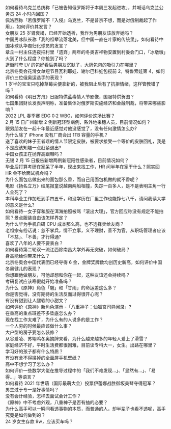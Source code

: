 如何看待乌克兰总统称「已被告知俄罗斯将于本周三发起进攻」，并喊话乌克兰公务员 24 小时内回国？  
佩洛西称「若俄罗斯不『入侵』乌克兰，不是普京不想，而是对俄制裁起了作用」，如何评价其发言？  
女朋友 25 岁肾衰竭，已经开始透析，我作为男朋友该放弃她吗？  
中国男冰队长称「我的祖辈流落北美，但中国一直在叶家的传统里」，如何看待中国冰球队华裔归化球员的发言？  
章丘一村主任连夜把村里「遗弃」两年的冬奥吉祥物安置到村委会门口，「冰墩墩」火到了什么程度？你抢到了吗？  
逛街时夸 LV 的包好看后男朋友沉默了，大牌包包的吸引力在哪里？  
北京冬奥会花滑女单短节目瓦利耶娃、谢尔巴科娃包揽前 2，特鲁索娃第 4，如何评价三位俄奥运选手的表现？  
1 岁半的宝宝只吃掉草莓尖便拿新的，被我阻止后有了抗拒情绪，这样管教错了吗？  
如何看待《明日方舟》日服特供蓝毒情人节影像，国服特供贺图？  
七国集团财长发表声明称，准备集体对俄罗斯实施经济和金融制裁，将带来哪些影响？  
2022 LPL 春季赛 EDG 0:2 WBG，如何评价这场比赛？  
2 月 15 日广州新增 2 例新冠轻型病例，系外地来穗人员，目前情况如何？  
跟男朋友在一起十年最近感觉对他没感觉了，没有任何激情怎么办?  
为什么除了 iPhone 没有厂商会出 1TB 容量的手机？  
送了喜欢的妹子王者瑶的情人节限定皮肤，被要求接受一个等价的皮肤回礼，我是不是应该知趣一点赶紧退出?  
中国女孩正在抛弃高跟鞋吗？  
无锡 2 月 15 日报告新增两例新冠阳性感染者，目前情况如何？  
毕业后打算考研在家呆了半年，现出来找工作，HR 问半年在家干什么？照实回 HR 会不给面试机会吗？  
为什么面包店做出来的面包那么香，而自己用面包机做的就不香呢？  
电影《扬名立万》结尾报童说越南两船相撞，失踪一百多人，是不是表明主角一行人全死了？  
本科毕业工作加班到手四五千，和没学历在厂里工作也能挣七八千，请问我读大学的意义是什么?  
如何看待一女子穿和服在洱海拍照被骂「滚出大理」，官方回应称没有规定不能拍照？景点服装自由该怎样界定？  
为什么华为手机自研 CPU 成本那么高，也不选择卖给友商？  
老祖宗有俗话说：慈不掌兵，情不立事，义不理财，善不为官。从职场管理者应该「不慈」、「不善」才行得通?  
喜欢了八年的人要不要表白？  
如何看待第二轮双一流江西除南昌大学外再无突破，如何破局？  
身高能给你带来什么？  
北京冬奥会中国代表团已经夺得 6 金，金牌奖牌数均创历史新高，如何评价中国冬奥健儿的表现？  
你想跟他做朋友，可他却想和你在一起，这种友谊还会持续吗？  
考研复试应该寒假就开始准备吗？  
为什么《原神》角色「魈」和「甘雨」的命运差这么多？  
你是否觉得，没有期待的生活反而过得很开心呢？  
有没有甜到让人腿软的小甜文？  
如何评价《原神》新角色演示 -「八重神子：仙狐宫司异闻录」?  
在重高的重点班差不多垫底怎么办？  
现在找工作太难了，为什么有的人说多的是工作？  
一个人穷的时候最应该做什么事？  
大户型的房子要怎么装修？  
从谷爱凌、苏翊鸣冬奥摘牌来看，为什么越来越多的年轻人爱上了滑雪？  
家庭经济不好，平时生活费都很困难，目前读专科大一，女生。出路在哪里？  
学习好的孩子都有什么特质？  
有没有舍不得换掉的全面屏手机壁纸？  
高中不想学习了怎么办？  
如何评价一些数学大佬在推导过程中的「我们不难发现…」、「显然有…」、「易得…」等语言？  
如何看待 2021 年世萌（国际最萌大会）投票伊蕾娜战胜御坂美琴夺得冠军？  
男生过于专一是好事情吗？  
没有会计经验，怎样去面试会计工作？  
《原神》中不考虑外观，八重神子是否有抽的必要？  
为什么高手可以一瞬间看透事物的本质，而普通的人，却半辈子也看不透呢，高手究竟是如何做到的？  
24 岁女生存款 9w，应该买车吗？  
